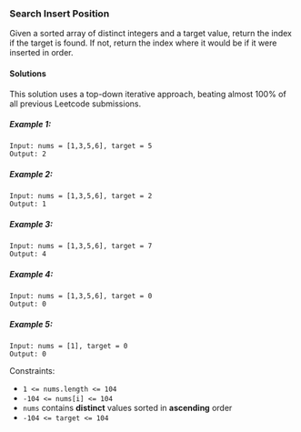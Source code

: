 ### Search Insert Position

Given a sorted array of distinct integers and a target value, return the index if the target is found. If not, return the index where it would be if it were inserted in order.

#### Solutions

This solution uses a top-down iterative approach, beating almost 100% of all previous Leetcode submissions.


##### Example 1:
```
Input: nums = [1,3,5,6], target = 5
Output: 2
```

##### Example 2:
```
Input: nums = [1,3,5,6], target = 2
Output: 1
```

##### Example 3:
```
Input: nums = [1,3,5,6], target = 7
Output: 4
```

##### Example 4:
```
Input: nums = [1,3,5,6], target = 0
Output: 0
```

##### Example 5:
```
Input: nums = [1], target = 0
Output: 0
```

Constraints:
- `1 <= nums.length <= 104`
- `-104 <= nums[i] <= 104`
- `nums` contains **distinct** values sorted in **ascending** order
- `-104 <= target <= 104`